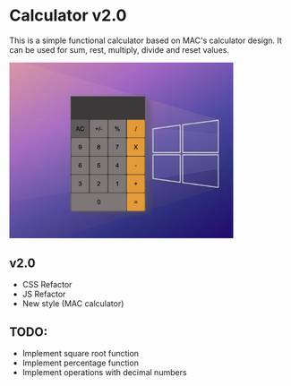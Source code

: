 # Calculator v2.0

This is a simple functional calculator based on MAC's calculator design. 
It can be used for sum, rest, multiply, divide and reset values.

[<img src="https://github.com/Jaume93/Calculator/blob/main/img/preview.png?raw=true" width="400">](https://github.com/Jaume93/Calculator.git)

## v2.0
- CSS Refactor
- JS Refactor
- New style (MAC calculator)

## TODO:
- Implement square root function
- Implement percentage function
- Implement operations with decimal numbers
